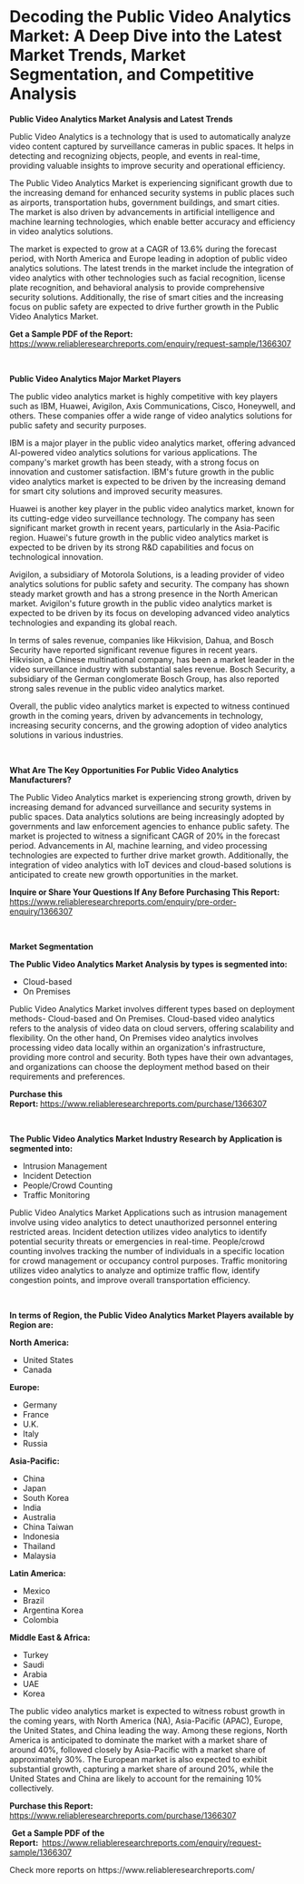 <p><h1>Decoding the Public Video Analytics Market: A Deep Dive into the Latest Market Trends, Market Segmentation, and Competitive Analysis</h1></p><p><strong>Public Video Analytics Market Analysis and Latest Trends</strong></p>
<p><p>Public Video Analytics is a technology that is used to automatically analyze video content captured by surveillance cameras in public spaces. It helps in detecting and recognizing objects, people, and events in real-time, providing valuable insights to improve security and operational efficiency.</p><p>The Public Video Analytics Market is experiencing significant growth due to the increasing demand for enhanced security systems in public places such as airports, transportation hubs, government buildings, and smart cities. The market is also driven by advancements in artificial intelligence and machine learning technologies, which enable better accuracy and efficiency in video analytics solutions.</p><p>The market is expected to grow at a CAGR of 13.6% during the forecast period, with North America and Europe leading in adoption of public video analytics solutions. The latest trends in the market include the integration of video analytics with other technologies such as facial recognition, license plate recognition, and behavioral analysis to provide comprehensive security solutions. Additionally, the rise of smart cities and the increasing focus on public safety are expected to drive further growth in the Public Video Analytics Market.</p></p>
<p><strong>Get a Sample PDF of the Report:&nbsp;</strong> <a href="https://www.reliableresearchreports.com/enquiry/request-sample/1366307">https://www.reliableresearchreports.com/enquiry/request-sample/1366307</a></p>
<p>&nbsp;</p>
<p><strong>Public Video Analytics Major Market Players</strong></p>
<p><p>The public video analytics market is highly competitive with key players such as IBM, Huawei, Avigilon, Axis Communications, Cisco, Honeywell, and others. These companies offer a wide range of video analytics solutions for public safety and security purposes.</p><p>IBM is a major player in the public video analytics market, offering advanced AI-powered video analytics solutions for various applications. The company's market growth has been steady, with a strong focus on innovation and customer satisfaction. IBM's future growth in the public video analytics market is expected to be driven by the increasing demand for smart city solutions and improved security measures.</p><p>Huawei is another key player in the public video analytics market, known for its cutting-edge video surveillance technology. The company has seen significant market growth in recent years, particularly in the Asia-Pacific region. Huawei's future growth in the public video analytics market is expected to be driven by its strong R&D capabilities and focus on technological innovation.</p><p>Avigilon, a subsidiary of Motorola Solutions, is a leading provider of video analytics solutions for public safety and security. The company has shown steady market growth and has a strong presence in the North American market. Avigilon's future growth in the public video analytics market is expected to be driven by its focus on developing advanced video analytics technologies and expanding its global reach.</p><p>In terms of sales revenue, companies like Hikvision, Dahua, and Bosch Security have reported significant revenue figures in recent years. Hikvision, a Chinese multinational company, has been a market leader in the video surveillance industry with substantial sales revenue. Bosch Security, a subsidiary of the German conglomerate Bosch Group, has also reported strong sales revenue in the public video analytics market.</p><p>Overall, the public video analytics market is expected to witness continued growth in the coming years, driven by advancements in technology, increasing security concerns, and the growing adoption of video analytics solutions in various industries.</p></p>
<p>&nbsp;</p>
<p><strong>What Are The Key Opportunities For Public Video Analytics Manufacturers?</strong></p>
<p><p>The Public Video Analytics market is experiencing strong growth, driven by increasing demand for advanced surveillance and security systems in public spaces. Data analytics solutions are being increasingly adopted by governments and law enforcement agencies to enhance public safety. The market is projected to witness a significant CAGR of 20% in the forecast period. Advancements in AI, machine learning, and video processing technologies are expected to further drive market growth. Additionally, the integration of video analytics with IoT devices and cloud-based solutions is anticipated to create new growth opportunities in the market.</p></p>
<p><strong>Inquire or Share Your Questions If Any Before Purchasing This Report:</strong> <a href="https://www.reliableresearchreports.com/enquiry/pre-order-enquiry/1366307">https://www.reliableresearchreports.com/enquiry/pre-order-enquiry/1366307</a></p>
<p>&nbsp;</p>
<p><strong>Market Segmentation</strong></p>
<p><strong>The Public Video Analytics Market Analysis by types is segmented into:</strong></p>
<p><ul><li>Cloud-based</li><li>On Premises</li></ul></p>
<p><p>Public Video Analytics Market involves different types based on deployment methods- Cloud-based and On Premises. Cloud-based video analytics refers to the analysis of video data on cloud servers, offering scalability and flexibility. On the other hand, On Premises video analytics involves processing video data locally within an organization's infrastructure, providing more control and security. Both types have their own advantages, and organizations can choose the deployment method based on their requirements and preferences.</p></p>
<p><strong>Purchase this Report:&nbsp;</strong><a href="https://www.reliableresearchreports.com/purchase/1366307">https://www.reliableresearchreports.com/purchase/1366307</a></p>
<p>&nbsp;</p>
<p><strong>The Public Video Analytics Market Industry Research by Application is segmented into:</strong></p>
<p><ul><li>Intrusion Management</li><li>Incident Detection</li><li>People/Crowd Counting</li><li>Traffic Monitoring</li></ul></p>
<p><p>Public Video Analytics Market Applications such as intrusion management involve using video analytics to detect unauthorized personnel entering restricted areas. Incident detection utilizes video analytics to identify potential security threats or emergencies in real-time. People/crowd counting involves tracking the number of individuals in a specific location for crowd management or occupancy control purposes. Traffic monitoring utilizes video analytics to analyze and optimize traffic flow, identify congestion points, and improve overall transportation efficiency.</p></p>
<p>&nbsp;</p>
<p><strong>In terms of Region, the Public Video Analytics Market Players available by Region are:</strong></p>
<p>
    <p> <strong> North America: </strong>
        <ul>
            <li>United States</li>
            <li>Canada</li>
        </ul>
        </p> 
    <p> <strong> Europe: </strong>
        <ul>
            <li>Germany</li>
            <li>France</li>
            <li>U.K.</li>
            <li>Italy</li>
            <li>Russia</li>
        </ul>
        </p> 
    <p> <strong> Asia-Pacific: </strong>
        <ul>
            <li>China</li>
            <li>Japan</li>
            <li>South Korea</li>
            <li>India</li>
            <li>Australia</li>
            <li>China Taiwan</li>
            <li>Indonesia</li>
            <li>Thailand</li>
            <li>Malaysia</li>
        </ul>
        </p> 
    <p> <strong> Latin America: </strong>
        <ul>
            <li>Mexico</li>
            <li>Brazil</li>
            <li>Argentina Korea</li>
            <li>Colombia</li>
        </ul>
        </p> 
    <p> <strong> Middle East & Africa: </strong>
        <ul>
            <li>Turkey</li>
            <li>Saudi</li>
            <li>Arabia</li>
            <li>UAE</li>
            <li>Korea</li>
        </ul>
    </p>
    </p>
<p><p>The public video analytics market is expected to witness robust growth in the coming years, with North America (NA), Asia-Pacific (APAC), Europe, the United States, and China leading the way. Among these regions, North America is anticipated to dominate the market with a market share of around 40%, followed closely by Asia-Pacific with a market share of approximately 30%. The European market is also expected to exhibit substantial growth, capturing a market share of around 20%, while the United States and China are likely to account for the remaining 10% collectively.</p></p>
<p><strong>Purchase this Report: </strong><a href="https://www.reliableresearchreports.com/purchase/1366307">https://www.reliableresearchreports.com/purchase/1366307</a></p>
<p>&nbsp;<strong>Get a Sample PDF of the Report:&nbsp;&nbsp;</strong><a href="https://www.reliableresearchreports.com/enquiry/request-sample/1366307">https://www.reliableresearchreports.com/enquiry/request-sample/1366307</a></p>
<p><strong></strong></p>
<p>Check more reports on https://www.reliableresearchreports.com/</p>